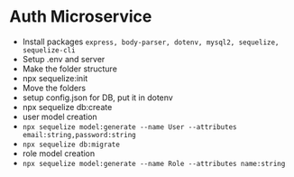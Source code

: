 # Auth Microservice

- Install packages `express, body-parser, dotenv, mysql2, sequelize, sequelize-cli`
- Setup .env and server
- Make the folder structure
- npx sequelize:init
- Move the folders
- setup config.json for DB, put it in dotenv
- npx sequelize db:create
- user model creation
- `npx sequelize model:generate --name User --attributes email:string,password:string`
- `npx sequelize db:migrate`
- role model creation
- `npx sequelize model:generate --name Role --attributes name:string`